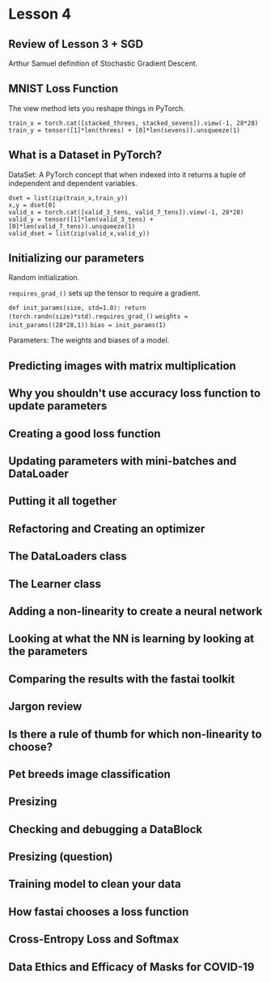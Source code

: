 # Lesson 4

## Review of Lesson 3 + SGD

Arthur Samuel definition of Stochastic Gradient Descent.

## MNIST Loss Function

The view method lets you reshape things in PyTorch.

`train_x = torch.cat([stacked_threes, stacked_sevens]).view(-1, 28*28)`
`train_y = tensor([1]*len(threes) + [0]*len(sevens)).unsqueeze(1)`

## What is a Dataset in PyTorch?

DataSet: A PyTorch concept that when indexed into it returns a tuple of independent and dependent variables.

```
dset = list(zip(train_x,train_y))
x,y = dset[0]
valid_x = torch.cat([valid_3_tens, valid_7_tens]).view(-1, 28*28)
valid_y = tensor([1]*len(valid_3_tens) + [0]*len(valid_7_tens)).unsqueeze(1)
valid_dset = list(zip(valid_x,valid_y))
```

## Initializing our parameters

Random initialization.

`requires_grad_()` sets up the tensor to require a gradient.

`def init_params(size, std=1.0): return (torch.randn(size)*std).requires_grad_()`
`weights = init_params((28*28,1))`
`bias = init_params(1)`

Parameters: The weights and biases of a model.

## Predicting images with matrix multiplication
## Why you shouldn't use accuracy loss function to update parameters
## Creating a good loss function
## Updating parameters with mini-batches and DataLoader
## Putting it all together
## Refactoring and Creating an optimizer
## The DataLoaders class
## The Learner class
## Adding a non-linearity to create a neural network
## Looking at what the NN is learning by looking at the parameters
## Comparing the results with the fastai toolkit
## Jargon review
## Is there a rule of thumb for which non-linearity to choose?
## Pet breeds image classification
## Presizing
## Checking and debugging a DataBlock
## Presizing (question)
## Training model to clean your data
## How fastai chooses a loss function
## Cross-Entropy Loss and Softmax
## Data Ethics and Efficacy of Masks for COVID-19
